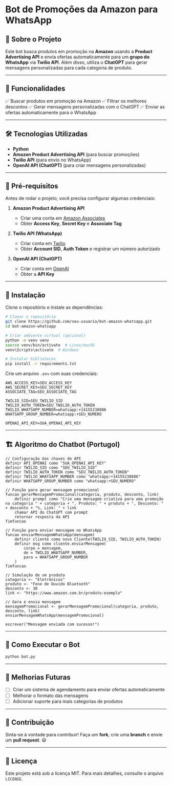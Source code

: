 # Bot de Promoções da Amazon para WhatsApp

## 📌 Sobre o Projeto
Este bot busca produtos em promoção na **Amazon** usando a **Product Advertising API** e envia ofertas automaticamente para um **grupo do WhatsApp** via **Twilio API**. Além disso, utiliza o **ChatGPT** para gerar mensagens personalizadas para cada categoria de produto.

---

## 🚀 Funcionalidades
✅ Buscar produtos em promoção na Amazon
✅ Filtrar os melhores descontos
✅ Gerar mensagens personalizadas com o ChatGPT
✅ Enviar as ofertas automaticamente para o WhatsApp

---

## 🛠️ Tecnologias Utilizadas
- **Python**
- **Amazon Product Advertising API** (para buscar promoções)
- **Twilio API** (para envio no WhatsApp)
- **OpenAI API (ChatGPT)** (para criar mensagens personalizadas)

---

## 📌 Pré-requisitos
Antes de rodar o projeto, você precisa configurar algumas credenciais:

1. **Amazon Product Advertising API**
   - Criar uma conta em [Amazon Associates](https://affiliate-program.amazon.com/)
   - Obter **Access Key**, **Secret Key** e **Associate Tag**

2. **Twilio API (WhatsApp)**
   - Criar conta em [Twilio](https://www.twilio.com/)
   - Obter **Account SID**, **Auth Token** e registrar um número autorizado

3. **OpenAI API (ChatGPT)**
   - Criar conta em [OpenAI](https://openai.com/)
   - Obter a **API Key**

---

## 🔧 Instalação
Clone o repositório e instale as dependências:
```bash
# Clonar o repositório
git clone https://github.com/seu-usuario/bot-amazon-whatsapp.git
cd bot-amazon-whatsapp

# Criar ambiente virtual (opcional)
python -m venv venv
source venv/bin/activate  # Linux/macOS
venv\Scripts\activate  # Windows

# Instalar bibliotecas
pip install -r requirements.txt
```

Crie um arquivo `.env` com suas credenciais:
```env
AWS_ACCESS_KEY=SEU_ACCESS_KEY
AWS_SECRET_KEY=SEU_SECRET_KEY
ASSOCIATE_TAG=SEU_ASSOCIATE_TAG

TWILIO_SID=SEU_TWILIO_SID
TWILIO_AUTH_TOKEN=SEU_TWILIO_AUTH_TOKEN
TWILIO_WHATSAPP_NUMBER=whatsapp:+14155238886
WHATSAPP_GROUP_NUMBER=whatsapp:+SEU_NUMERO

OPENAI_API_KEY=SUA_OPENAI_API_KEY
```

---

## 🏗️ Algoritmo do Chatbot (Portugol)
```portugol
// Configuração das chaves de API
definir API_OPENAI como "SUA_OPENAI_API_KEY"
definir TWILIO_SID como "SEU_TWILIO_SID"
definir TWILIO_AUTH_TOKEN como "SEU_TWILIO_AUTH_TOKEN"
definir TWILIO_WHATSAPP_NUMBER como "whatsapp:+14155238886"
definir WHATSAPP_GROUP_NUMBER como "whatsapp:+SEU_NUMERO"

// Função para gerar mensagem promocional
funcao gerarMensagemPromocional(categoria, produto, desconto, link)
    definir prompt como "Crie uma mensagem criativa para uma promoção na categoria " + categoria + ". Produto: " + produto + ", Desconto: " + desconto + "%, Link: " + link
    chamar API do ChatGPT com prompt
    retornar resposta da API
fimfuncao

// Função para enviar mensagem no WhatsApp
funcao enviarMensagemWhatsApp(mensagem)
    definir cliente como novo Cliente(TWILIO_SID, TWILIO_AUTH_TOKEN)
    definir msg como cliente.enviarMensagem(
        corpo = mensagem,
        de = TWILIO_WHATSAPP_NUMBER,
        para = WHATSAPP_GROUP_NUMBER
    )
fimfuncao

// Simulação de um produto
categoria <- "Eletrônicos"
produto <- "Fone de Ouvido Bluetooth"
desconto <- 30
link <- "https://www.amazon.com.br/produto-exemplo"

// Gera e envia mensagem
mensagemPromocional <- gerarMensagemPromocional(categoria, produto, desconto, link)
enviarMensagemWhatsApp(mensagemPromocional)

escrever("Mensagem enviada com sucesso!")
```

---

## 🎯 Como Executar o Bot
```bash
python bot.py
```

---

## 📌 Melhorias Futuras
- [ ] Criar um sistema de agendamento para enviar ofertas automaticamente
- [ ] Melhorar o formato das mensagens
- [ ] Adicionar suporte para mais categorias de produtos

---

## 🤝 Contribuição
Sinta-se à vontade para contribuir! Faça um **fork**, crie uma **branch** e envie um **pull request**. 😃

---

## 📜 Licença
Este projeto está sob a licença MIT. Para mais detalhes, consulte o arquivo `LICENSE`.

